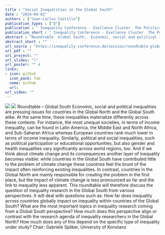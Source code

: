 ```yaml
---
title : "Social Inequalities in the Global South"
date : "2024-04-01"
authors : ["Juan-Carlos Castillo"]
publication_types : ["8"]
publication : " Inequality Conference - Exellence Cluster  The Politics of Inequality . Konstanz"
publication_short : " Inequality Conference - Exellence Cluster  The Politics of Inequality . Konstanz"
abstract : "Roundtable  Global South.  Economic, social and political inequalities are pressing issues for countries in the Global North and the Global South alike. At the same time, these inequalities materialize differently across these contexts. For instance, the most unequal societies, in terms of income inequality, can be found in Latin America, the Middle East and North Africa, and Sub-Saharan Africa whereas European countries rank much lower in terms of income inequality. Similarly, political and social inequalities, such as political participation or educational opportunities, but also gender and health inequalities vary significantly across world regions, too. And if we think about climate change and its consequences another layer of inequality becomes visible: while countries in the Global South have contributed little to the problem of climate change these countries feel the brunt of the impact often reinforcing existing inequalities. In contrast, countries in the Global North are mainly responsible for creating the problem in the first place, but the impact of climate change is less pronounced so far and the link to inequality less apparent. This roundtable will therefore discuss the question of inequality research in the Global South from various perspectives. It will deal with questions such as: How far does inequality across countries globally impact on inequality within countries of the Global South? What are the most important topics in inequality research coming from a Global South perspective? How much does this perspective align or contrast with the research agenda of inequality researchers in the Global North? How much does any of this depend on the specific type of inequality under study?"
abstract_short : ""
url_source : "https://inequality-conference.de/session/roundtable-global-south-tbd/"
url_pdf : ""  
url_project: "" 
url_slides: "l" 
url_poster: "" # 
links: 
- icon: github 
  icon_pack: fab 
  name: Github 
  url:  
url_video: ""
---
```

![](/images/konstanz.png) ![](https://inequality-conference.de/wp-content/uploads/2021/12/Bodenseeforum_Aussenansicht-1024x517.jpg)
Roundtable – Global South Economic, social and political inequalities are pressing issues for countries in the Global North and the Global South alike. At the same time, these inequalities materialize differently across these contexts. For instance, the most unequal societies, in terms of income inequality, can be found in Latin America, the Middle East and North Africa, and Sub-Saharan Africa whereas European countries rank much lower in terms of income inequality. Similarly, political and social inequalities, such as political participation or educational opportunities, but also gender and health inequalities vary significantly across world regions, too. And if we think about climate change and its consequences another layer of inequality becomes visible: while countries in the Global South have contributed little to the problem of climate change these countries feel the brunt of the impact often reinforcing existing inequalities. In contrast, countries in the Global North are mainly responsible for creating the problem in the first place, but the impact of climate change is less pronounced so far and the link to inequality less apparent. This roundtable will therefore discuss the question of inequality research in the Global South from various perspectives. It will deal with questions such as: How far does inequality across countries globally impact on inequality within countries of the Global South? What are the most important topics in inequality research coming from a Global South perspective? How much does this perspective align or contrast with the research agenda of inequality researchers in the Global North? How much does any of this depend on the specific type of inequality under study?
Chair: Gabriele Spilker, University of Konstanz
